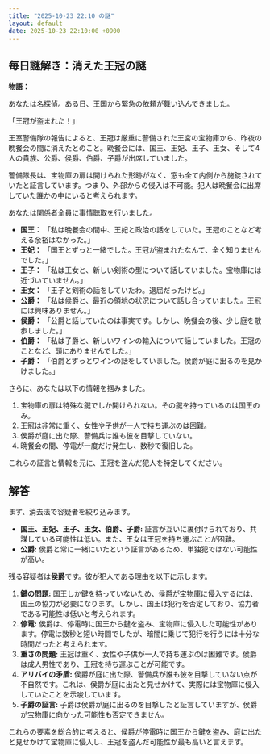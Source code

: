 ```yaml
---
title: "2025-10-23 22:10 の謎"
layout: default
date: 2025-10-23 22:10:00 +0900
---
```

## 毎日謎解き：消えた王冠の謎

**物語：**

あなたは名探偵。ある日、王国から緊急の依頼が舞い込んできました。

「王冠が盗まれた！」

王室警備隊の報告によると、王冠は厳重に警備された王宮の宝物庫から、昨夜の晩餐会の間に消えたとのこと。晩餐会には、国王、王妃、王子、王女、そして4人の貴族、公爵、侯爵、伯爵、子爵が出席していました。

警備隊長は、宝物庫の扉は開けられた形跡がなく、窓も全て内側から施錠されていたと証言しています。つまり、外部からの侵入は不可能。犯人は晩餐会に出席していた誰かの中にいると考えられます。

あなたは関係者全員に事情聴取を行いました。

*   **国王：** 「私は晩餐会の間中、王妃と政治の話をしていた。王冠のことなど考える余裕はなかった。」
*   **王妃：** 「国王とずっと一緒でした。王冠が盗まれたなんて、全く知りませんでした。」
*   **王子：** 「私は王女と、新しい剣術の型について話していました。宝物庫には近づいていません。」
*   **王女：** 「王子と剣術の話をしていたわ。退屈だったけど。」
*   **公爵：** 「私は侯爵と、最近の領地の状況について話し合っていました。王冠には興味ありません。」
*   **侯爵：** 「公爵と話していたのは事実です。しかし、晩餐会の後、少し庭を散歩しました。」
*   **伯爵：** 「私は子爵と、新しいワインの輸入について話していました。王冠のことなど、頭にありませんでした。」
*   **子爵：** 「伯爵とずっとワインの話をしていました。侯爵が庭に出るのを見かけました。」

さらに、あなたは以下の情報を掴みました。

1.  宝物庫の扉は特殊な鍵でしか開けられない。その鍵を持っているのは国王のみ。
2.  王冠は非常に重く、女性や子供が一人で持ち運ぶのは困難。
3.  侯爵が庭に出た際、警備兵は誰も彼を目撃していない。
4.  晩餐会の間、停電が一度だけ発生し、数秒で復旧した。

これらの証言と情報を元に、王冠を盗んだ犯人を特定してください。

## 解答

まず、消去法で容疑者を絞り込みます。

*   **国王、王妃、王子、王女、伯爵、子爵:** 証言が互いに裏付けられており、共謀している可能性は低い。また、王女は王冠を持ち運ぶことが困難。
*   **公爵:** 侯爵と常に一緒にいたという証言があるため、単独犯ではない可能性が高い。

残る容疑者は**侯爵**です。彼が犯人である理由を以下に示します。

1.  **鍵の問題:** 国王しか鍵を持っていないため、侯爵が宝物庫に侵入するには、国王の協力が必要になります。しかし、国王は犯行を否定しており、協力者である可能性は低いと考えられます。
2.  **停電:** 侯爵は、停電時に国王から鍵を盗み、宝物庫に侵入した可能性があります。停電は数秒と短い時間でしたが、暗闇に乗じて犯行を行うには十分な時間だったと考えられます。
3.  **重さの問題:** 王冠は重く、女性や子供が一人で持ち運ぶのは困難です。侯爵は成人男性であり、王冠を持ち運ぶことが可能です。
4.  **アリバイの矛盾:** 侯爵が庭に出た際、警備兵が誰も彼を目撃していない点が不自然です。これは、侯爵が庭に出たと見せかけて、実際には宝物庫に侵入していたことを示唆しています。
5.  **子爵の証言:** 子爵は侯爵が庭に出るのを目撃したと証言していますが、侯爵が宝物庫に向かった可能性も否定できません。

これらの要素を総合的に考えると、侯爵が停電時に国王から鍵を盗み、庭に出たと見せかけて宝物庫に侵入し、王冠を盗んだ可能性が最も高いと言えます。
